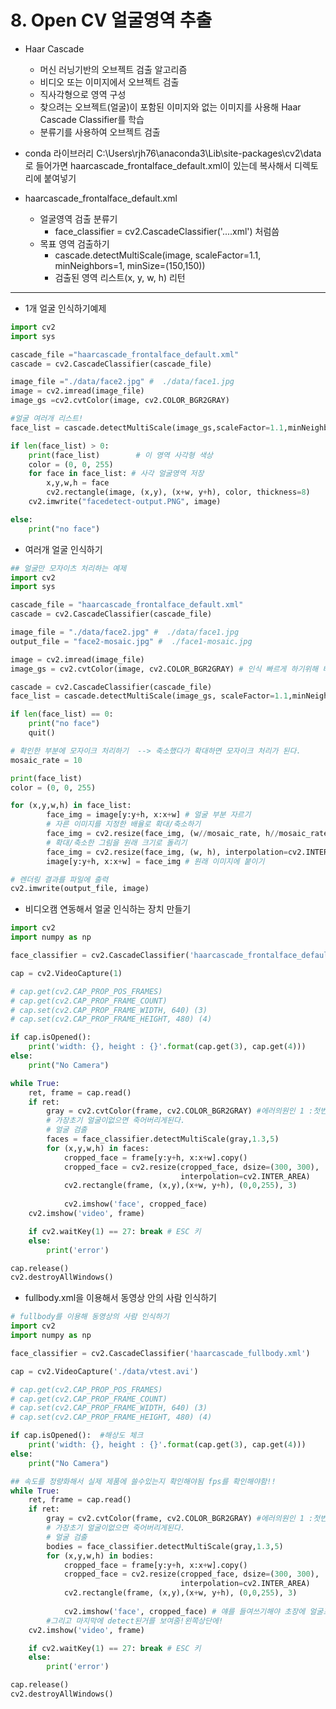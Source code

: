 # 8. Open CV 얼굴영역 추출

- Haar Cascade 
  - 머신 러닝기반의 오브젝트 검출 알고리즘
  - 비디오 또는 이미지에서 오브젝트 검출
  - 직사각형으로 영역 구성
  - 찾으려는 오브젝트(얼굴)이 포함된 이미지와 없는 이미지를 사용해 Haar Cascade Classifier를 학습
  - 분류기를 사용하여 오브젝트 검출

- conda 라이브러리 C:\Users\rjh76\anaconda3\Lib\site-packages\cv2\data 로 들어가면 haarcascade_frontalface_default.xml이 있는데 복사해서 디렉토리에 붙여넣기

- haarcascade_frontalface_default.xml
  - 얼굴영역 검출 분류기
    - face_classifier = cv2.CascadeClassifier('....xml')  처럼씀
  - 목표 영역 검출하기
    - cascade.detectMultiScale(image, scaleFactor=1.1, minNeighbors=1, minSize=(150,150))
    - 검출된 영역 리스트(x, y, w, h) 리턴

----

- 1개 얼굴 인식하기예제

```python
import cv2
import sys

cascade_file ="haarcascade_frontalface_default.xml"
cascade = cv2.CascadeClassifier(cascade_file)

image_file ="./data/face2.jpg" #  ./data/face1.jpg
image = cv2.imread(image_file)
image_gs =cv2.cvtColor(image, cv2.COLOR_BGR2GRAY)

#얼굴 여러개 리스트!
face_list = cascade.detectMultiScale(image_gs,scaleFactor=1.1,minNeighbors=1, minSize=(150,150)) # minSize보다 작게나오는영역 무시

if len(face_list) > 0:
    print(face_list)		# 이 영역 사각형 색상
    color = (0, 0, 255)
    for face in face_list: # 사각 얼굴영역 저장
        x,y,w,h = face
        cv2.rectangle(image, (x,y), (x+w, y+h), color, thickness=8)
    cv2.imwrite("facedetect-output.PNG", image)

else:
    print("no face")
```

- 여러개 얼굴 인식하기

```python
## 얼굴만 모자이츠 처리하는 예제
import cv2
import sys

cascade_file = "haarcascade_frontalface_default.xml"
cascade = cv2.CascadeClassifier(cascade_file)

image_file = "./data/face2.jpg" #  ./data/face1.jpg
output_file = "face2-mosaic.jpg" #  ./face1-mosaic.jpg

image = cv2.imread(image_file)
image_gs = cv2.cvtColor(image, cv2.COLOR_BGR2GRAY) # 인식 빠르게 하기위해 비교적 작은 gray를 쓴다

cascade = cv2.CascadeClassifier(cascade_file)
face_list = cascade.detectMultiScale(image_gs, scaleFactor=1.1,minNeighbors=1, minSize=(100,100))

if len(face_list) == 0:
    print("no face")
    quit()

# 확인한 부분에 모자이크 처리하기  --> 축소했다가 확대하면 모자이크 처리가 된다.
mosaic_rate = 10

print(face_list)
color = (0, 0, 255)

for (x,y,w,h) in face_list:
        face_img = image[y:y+h, x:x+w] # 얼굴 부분 자르기
        # 자른 이미지를 지정한 배율로 확대/축소하기
        face_img = cv2.resize(face_img, (w//mosaic_rate, h//mosaic_rate))
        # 확대/축소한 그림을 원래 크기로 돌리기
        face_img = cv2.resize(face_img, (w, h), interpolation=cv2.INTER_AREA)
        image[y:y+h, x:x+w] = face_img # 원래 이미지에 붙이기

# 렌더링 결과를 파일에 출력
cv2.imwrite(output_file, image)
```



- 비디오캠 연동해서 얼굴 인식하는 장치 만들기

```python
import cv2
import numpy as np

face_classifier = cv2.CascadeClassifier('haarcascade_frontalface_default.xml')

cap = cv2.VideoCapture(1)

# cap.get(cv2.CAP_PROP_POS_FRAMES)
# cap.get(cv2.CAP_PROP_FRAME_COUNT)
# cap.set(cv2.CAP_PROP_FRAME_WIDTH, 640) (3)
# cap.set(cv2.CAP_PROP_FRAME_HEIGHT, 480) (4)

if cap.isOpened():
    print('width: {}, height : {}'.format(cap.get(3), cap.get(4)))
else:
    print("No Camera") 

while True:
    ret, frame = cap.read()
    if ret:
        gray = cv2.cvtColor(frame, cv2.COLOR_BGR2GRAY) #에러의원인 1 :첫번째에 얼굴이 없었다
        # 가장초기 얼굴이없으면 죽어버리게된다.
        # 얼굴 검출
        faces = face_classifier.detectMultiScale(gray,1.3,5)
        for (x,y,w,h) in faces:
            cropped_face = frame[y:y+h, x:x+w].copy()
            cropped_face = cv2.resize(cropped_face, dsize=(300, 300),
                                      interpolation=cv2.INTER_AREA)
            cv2.rectangle(frame, (x,y),(x+w, y+h), (0,0,255), 3)
    
            cv2.imshow('face', cropped_face)
    cv2.imshow('video', frame)

    if cv2.waitKey(1) == 27: break # ESC 키
    else:
        print('error')

cap.release()
cv2.destroyAllWindows()
```



- fullbody.xml을 이용해서 동영상 안의 사람 인식하기

```python
# fullbody를 이용해 동영상의 사람 인식하기
import cv2
import numpy as np

face_classifier = cv2.CascadeClassifier('haarcascade_fullbody.xml')

cap = cv2.VideoCapture('./data/vtest.avi')

# cap.get(cv2.CAP_PROP_POS_FRAMES)
# cap.get(cv2.CAP_PROP_FRAME_COUNT)
# cap.set(cv2.CAP_PROP_FRAME_WIDTH, 640) (3)
# cap.set(cv2.CAP_PROP_FRAME_HEIGHT, 480) (4)

if cap.isOpened():  #해상도 체크
    print('width: {}, height : {}'.format(cap.get(3), cap.get(4))) 
else:
    print("No Camera") 

## 속도를 정량화해서 실제 제품에 쓸수있는지 확인해야됨 fps를 확인해야함!!
while True:
    ret, frame = cap.read()
    if ret:
        gray = cv2.cvtColor(frame, cv2.COLOR_BGR2GRAY) #에러의원인 1 :첫번째에 얼굴이 없었다
        # 가장초기 얼굴이없으면 죽어버리게된다.
        # 얼굴 검출
        bodies = face_classifier.detectMultiScale(gray,1.3,5)
        for (x,y,w,h) in bodies:
            cropped_face = frame[y:y+h, x:x+w].copy()
            cropped_face = cv2.resize(cropped_face, dsize=(300, 300),
                                      interpolation=cv2.INTER_AREA)
            cv2.rectangle(frame, (x,y),(x+w, y+h), (0,0,255), 3)
    
            cv2.imshow('face', cropped_face) # 얘를 들여쓰기해야 초장에 얼굴프레임이 있음.
        #그리고 마지막에 detect된거를 보여줌!왼쪽상단에!
    cv2.imshow('video', frame)

    if cv2.waitKey(1) == 27: break # ESC 키
    else:
        print('error')

cap.release()
cv2.destroyAllWindows()
```


